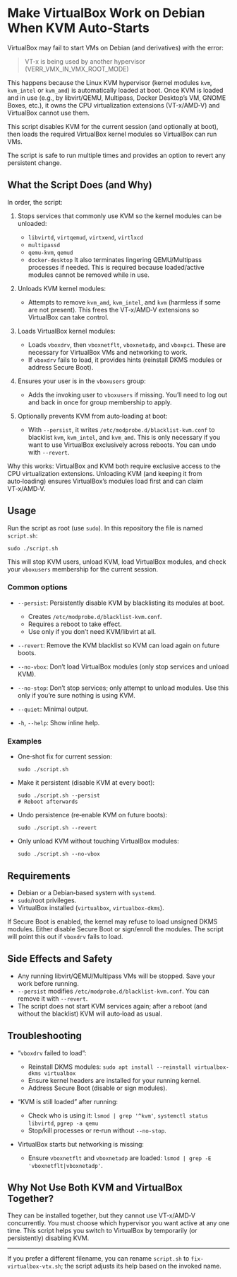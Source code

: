 # Make VirtualBox Work on Debian When KVM Auto‑Starts

VirtualBox may fail to start VMs on Debian (and derivatives) with the error:

> VT‑x is being used by another hypervisor (VERR_VMX_IN_VMX_ROOT_MODE)

This happens because the Linux KVM hypervisor (kernel modules `kvm`, `kvm_intel` or `kvm_amd`) is automatically loaded at boot. Once KVM is loaded and in use (e.g., by libvirt/QEMU, Multipass, Docker Desktop’s VM, GNOME Boxes, etc.), it owns the CPU virtualization extensions (VT‑x/AMD‑V) and VirtualBox cannot use them.

This script disables KVM for the current session (and optionally at boot), then loads the required VirtualBox kernel modules so VirtualBox can run VMs.

The script is safe to run multiple times and provides an option to revert any persistent change.

## What the Script Does (and Why)

In order, the script:

1. Stops services that commonly use KVM so the kernel modules can be unloaded:
   - `libvirtd`, `virtqemud`, `virtxend`, `virtlxcd`
   - `multipassd`
   - `qemu-kvm`, `qemud`
   - `docker-desktop`
   It also terminates lingering QEMU/Multipass processes if needed. This is required because loaded/active modules cannot be removed while in use.

2. Unloads KVM kernel modules:
   - Attempts to remove `kvm_amd`, `kvm_intel`, and `kvm` (harmless if some are not present). This frees the VT‑x/AMD‑V extensions so VirtualBox can take control.

3. Loads VirtualBox kernel modules:
   - Loads `vboxdrv`, then `vboxnetflt`, `vboxnetadp`, and `vboxpci`. These are necessary for VirtualBox VMs and networking to work.
   - If `vboxdrv` fails to load, it provides hints (reinstall DKMS modules or address Secure Boot).

4. Ensures your user is in the `vboxusers` group:
   - Adds the invoking user to `vboxusers` if missing. You’ll need to log out and back in once for group membership to apply.

5. Optionally prevents KVM from auto‑loading at boot:
   - With `--persist`, it writes `/etc/modprobe.d/blacklist-kvm.conf` to blacklist `kvm`, `kvm_intel`, and `kvm_amd`. This is only necessary if you want to use VirtualBox exclusively across reboots. You can undo with `--revert`.

Why this works: VirtualBox and KVM both require exclusive access to the CPU virtualization extensions. Unloading KVM (and keeping it from auto‑loading) ensures VirtualBox’s modules load first and can claim VT‑x/AMD‑V.

## Usage

Run the script as root (use `sudo`). In this repository the file is named `script.sh`:

```
sudo ./script.sh
```

This will stop KVM users, unload KVM, load VirtualBox modules, and check your `vboxusers` membership for the current session.

### Common options

- `--persist`: Persistently disable KVM by blacklisting its modules at boot.
  - Creates `/etc/modprobe.d/blacklist-kvm.conf`.
  - Requires a reboot to take effect.
  - Use only if you don’t need KVM/libvirt at all.

- `--revert`: Remove the KVM blacklist so KVM can load again on future boots.

- `--no-vbox`: Don’t load VirtualBox modules (only stop services and unload KVM).

- `--no-stop`: Don’t stop services; only attempt to unload modules. Use this only if you’re sure nothing is using KVM.

- `--quiet`: Minimal output.

- `-h`, `--help`: Show inline help.

### Examples

- One‑shot fix for current session:
  ```
  sudo ./script.sh
  ```

- Make it persistent (disable KVM at every boot):
  ```
  sudo ./script.sh --persist
  # Reboot afterwards
  ```

- Undo persistence (re‑enable KVM on future boots):
  ```
  sudo ./script.sh --revert
  ```

- Only unload KVM without touching VirtualBox modules:
  ```
  sudo ./script.sh --no-vbox
  ```

## Requirements

- Debian or a Debian‑based system with `systemd`.
- `sudo`/root privileges.
- VirtualBox installed (`virtualbox`, `virtualbox-dkms`).

If Secure Boot is enabled, the kernel may refuse to load unsigned DKMS modules. Either disable Secure Boot or sign/enroll the modules. The script will point this out if `vboxdrv` fails to load.

## Side Effects and Safety

- Any running libvirt/QEMU/Multipass VMs will be stopped. Save your work before running.
- `--persist` modifies `/etc/modprobe.d/blacklist-kvm.conf`. You can remove it with `--revert`.
- The script does not start KVM services again; after a reboot (and without the blacklist) KVM will auto‑load as usual.

## Troubleshooting

- “`vboxdrv` failed to load”:
  - Reinstall DKMS modules: `sudo apt install --reinstall virtualbox-dkms virtualbox`
  - Ensure kernel headers are installed for your running kernel.
  - Address Secure Boot (disable or sign modules).

- “KVM is still loaded” after running:
  - Check who is using it: `lsmod | grep '^kvm'`, `systemctl status libvirtd`, `pgrep -a qemu`
  - Stop/kill processes or re‑run without `--no-stop`.

- VirtualBox starts but networking is missing:
  - Ensure `vboxnetflt` and `vboxnetadp` are loaded: `lsmod | grep -E 'vboxnetflt|vboxnetadp'`.

## Why Not Use Both KVM and VirtualBox Together?

They can be installed together, but they cannot use VT‑x/AMD‑V concurrently. You must choose which hypervisor you want active at any one time. This script helps you switch to VirtualBox by temporarily (or persistently) disabling KVM.

---

If you prefer a different filename, you can rename `script.sh` to `fix-virtualbox-vtx.sh`; the script adjusts its help based on the invoked name.

